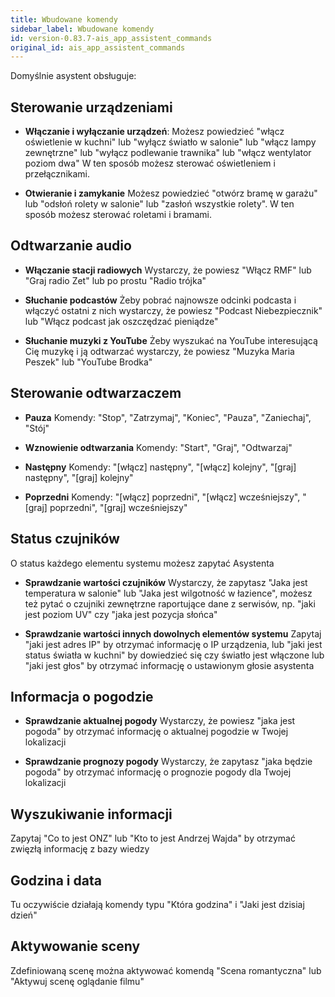 ```yaml
---
title: Wbudowane komendy
sidebar_label: Wbudowane komendy
id: version-0.83.7-ais_app_assistent_commands
original_id: ais_app_assistent_commands
---
```


Domyślnie asystent obsługuje:

## Sterowanie urządzeniami

* **Włączanie i wyłączanie urządzeń**:
Możesz powiedzieć "włącz oświetlenie w kuchni" lub "wyłącz światło w salonie" lub "włącz lampy zewnętrzne" lub "wyłącz podlewanie trawnika" lub "włącz wentylator poziom dwa" W ten sposób możesz sterować oświetleniem i przełącznikami.

* **Otwieranie i zamykanie**
Możesz powiedzieć "otwórz bramę w garażu" lub "odsłoń rolety w salonie" lub "zasłoń wszystkie rolety". W ten sposób możesz sterować roletami i bramami.


## Odtwarzanie audio

* **Włączanie stacji radiowych**
Wystarczy, że powiesz "Włącz RMF" lub "Graj radio Zet" lub po prostu "Radio trójka"

* **Słuchanie podcastów**
Żeby pobrać najnowsze odcinki podcasta i włączyć ostatni z nich wystarczy, że powiesz "Podcast Niebezpiecznik" lub "Włącz podcast jak oszczędzać pieniądze"

* **Słuchanie muzyki z YouTube**
Żeby wyszukać na YouTube interesującą Cię muzykę i ją odtwarzać wystarczy, że powiesz "Muzyka Maria Peszek" lub "YouTube Brodka"


## Sterowanie odtwarzaczem

* **Pauza**
Komendy: "Stop", "Zatrzymaj", "Koniec", "Pauza", "Zaniechaj", "Stój"

* **Wznowienie odtwarzania**
Komendy: "Start", "Graj", "Odtwarzaj"

* **Następny**
Komendy: "[włącz] następny", "[włącz] kolejny", "[graj] następny", "[graj] kolejny"

* **Poprzedni**
Komendy: "[włącz] poprzedni", "[włącz] wcześniejszy", "[graj] poprzedni", "[graj] wcześniejszy"



## Status czujników

O status każdego elementu systemu możesz zapytać Asystenta

* **Sprawdzanie wartości czujników**
Wystarczy, że zapytasz "Jaka jest temperatura w salonie" lub "Jaka jest wilgotność w łazience", możesz też pytać o czujniki zewnętrzne raportujące dane z serwisów, np. "jaki jest poziom UV" czy "jaka jest pozycja słońca"

* **Sprawdzanie wartości innych dowolnych elementów systemu**
Zapytaj "jaki jest adres IP" by otrzymać informację o IP urządzenia, lub "jaki jest status światła w kuchni" by dowiedzieć się czy światło jest włączone lub "jaki jest głos" by otrzymać informację o ustawionym głosie asystenta


## Informacja o pogodzie

* **Sprawdzanie aktualnej pogody**
Wystarczy, że powiesz "jaka jest pogoda" by otrzymać informację o aktualnej pogodzie w Twojej lokalizacji

* **Sprawdzanie prognozy pogody**
Wystarczy, że zapytasz "jaka będzie pogoda" by otrzymać informację o prognozie pogody dla Twojej lokalizacji

## Wyszukiwanie informacji
Zapytaj "Co to jest ONZ" lub "Kto to jest Andrzej Wajda" by otrzymać zwięzłą informację z bazy wiedzy


## Godzina i data
Tu oczywiście działają komendy typu "Która godzina" i "Jaki jest dzisiaj dzień"


## Aktywowanie sceny
Zdefiniowaną scenę można aktywować komendą "Scena romantyczna" lub "Aktywuj scenę oglądanie filmu"

